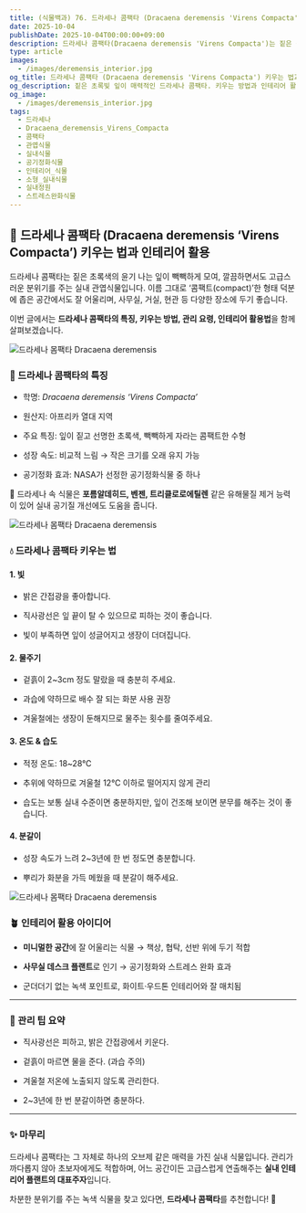 ```yaml
---
title: (식물백과) 76. 드라세나 콤팩타 (Dracaena deremensis 'Virens Compacta') 키우는 법과 인테리어 활용
date: 2025-10-04
publishDate: 2025-10-04T00:00:00+09:00
description: 드라세나 콤팩타(Dracaena deremensis 'Virens Compacta')는 짙은 녹색 잎이 빽빽하게 모여 세련된 분위기를 주는 실내 관엽식물입니다. 관리 방법, 키우는 요령, 인테리어 활용 아이디어를 확인해보세요.
type: article
images:
  - /images/deremensis_interior.jpg
og_title: 드라세나 콤팩타 (Dracaena deremensis 'Virens Compacta') 키우는 법과 인테리어 활용
og_description: 짙은 초록빛 잎이 매력적인 드라세나 콤팩타. 키우는 방법과 인테리어 활용 아이디어를 소개합니다.
og_image:
  - /images/deremensis_interior.jpg
tags:
  - 드라세나
  - Dracaena_deremensis_Virens_Compacta
  - 콤팩타
  - 관엽식물
  - 실내식물
  - 공기정화식물
  - 인테리어_식물
  - 소형_실내식물
  - 실내정원
  - 스트레스완화식물
---
```


## **🌿 드라세나 콤팩타 (Dracaena deremensis ‘Virens Compacta’) 키우는 법과 인테리어 활용**

  

드라세나 콤팩타는 짙은 초록색의 윤기 나는 잎이 빽빽하게 모여, 깔끔하면서도 고급스러운 분위기를 주는 실내 관엽식물입니다. 이름 그대로 ‘콤팩트(compact)’한 형태 덕분에 좁은 공간에서도 잘 어울리며, 사무실, 거실, 현관 등 다양한 장소에 두기 좋습니다.

  

이번 글에서는 **드라세나 콤팩타의 특징, 키우는 방법, 관리 요령, 인테리어 활용법**을 함께 살펴보겠습니다.

 ![드라세나 몸팩타 Dracaena deremensis](/images/deremensis_closeup.jpg)   

### **🌱 드라세나 콤팩타의 특징**

- 학명: _Dracaena deremensis ‘Virens Compacta’_
    
- 원산지: 아프리카 열대 지역
    
- 주요 특징: 잎이 짙고 선명한 초록색, 빽빽하게 자라는 콤팩트한 수형
    
- 성장 속도: 비교적 느림 → 작은 크기를 오래 유지 가능
    
- 공기정화 효과: NASA가 선정한 공기정화식물 중 하나
    

  

📌 드라세나 속 식물은 **포름알데히드, 벤젠, 트리클로로에틸렌** 같은 유해물질 제거 능력이 있어 실내 공기질 개선에도 도움을 줍니다.

 ![드라세나 몸팩타 Dracaena deremensis](/images/deremensis_potted.jpg)   

### **💧 드라세나 콤팩타 키우는 법**

  

#### **1. 빛**

- 밝은 간접광을 좋아합니다.
    
- 직사광선은 잎 끝이 탈 수 있으므로 피하는 것이 좋습니다.
    
- 빛이 부족하면 잎이 성글어지고 생장이 더뎌집니다.
    

  

#### **2. 물주기**

- 겉흙이 2~3cm 정도 말랐을 때 충분히 주세요.
    
- 과습에 약하므로 배수 잘 되는 화분 사용 권장
    
- 겨울철에는 생장이 둔해지므로 물주는 횟수를 줄여주세요.
    

  

#### **3. 온도 & 습도**

- 적정 온도: 18~28℃
    
- 추위에 약하므로 겨울철 12℃ 이하로 떨어지지 않게 관리
    
- 습도는 보통 실내 수준이면 충분하지만, 잎이 건조해 보이면 분무를 해주는 것이 좋습니다.
    

  

#### **4. 분갈이**

- 성장 속도가 느려 2~3년에 한 번 정도면 충분합니다.
    
- 뿌리가 화분을 가득 메웠을 때 분갈이 해주세요.
    

 ![드라세나 몸팩타 Dracaena deremensis](/images/deremensis_interior.jpg)   

### **🪴 인테리어 활용 아이디어**

- **미니멀한 공간**에 잘 어울리는 식물 → 책상, 협탁, 선반 위에 두기 적합
    
- **사무실 데스크 플랜트**로 인기 → 공기정화와 스트레스 완화 효과
    
- 군더더기 없는 녹색 포인트로, 화이트·우드톤 인테리어와 잘 매치됨
    

---

### **🌟 관리 팁 요약**

- 직사광선은 피하고, 밝은 간접광에서 키운다.
    
- 겉흙이 마르면 물을 준다. (과습 주의)
    
- 겨울철 저온에 노출되지 않도록 관리한다.
    
- 2~3년에 한 번 분갈이하면 충분하다.
    

---

### **✨ 마무리**

  

드라세나 콤팩타는 그 자체로 하나의 오브제 같은 매력을 가진 실내 식물입니다. 관리가 까다롭지 않아 초보자에게도 적합하며, 어느 공간이든 고급스럽게 연출해주는 **실내 인테리어 플랜트의 대표주자**입니다.

  

차분한 분위기를 주는 녹색 식물을 찾고 있다면, **드라세나 콤팩타**를 추천합니다! 🌿